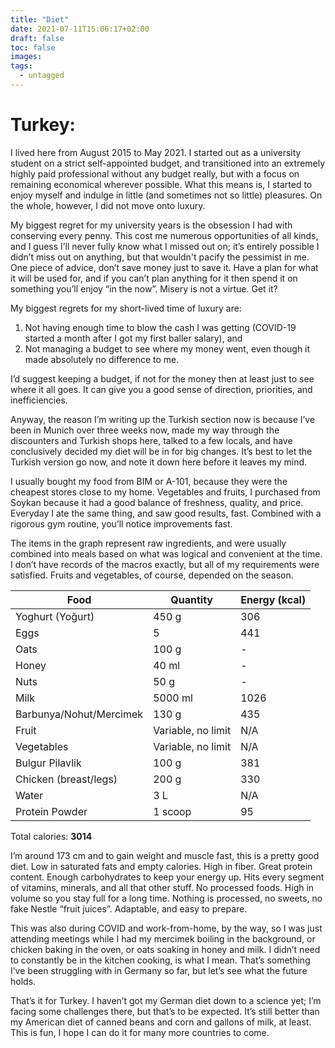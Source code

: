 ```yaml
---
title: "Diet"
date: 2021-07-11T15:06:17+02:00
draft: false
toc: false
images:
tags: 
  - untagged
---
```


# Turkey:
I lived here from August 2015 to May 2021. I started out as a university student on a strict self-appointed budget, and transitioned into an extremely highly paid professional without any budget really, but with a focus on remaining economical wherever possible. What this means is, I started to enjoy myself and indulge in little (and sometimes not so little) pleasures. On the whole, however, I did not move onto luxury.

My biggest regret for my university years is the obsession I had with conserving every penny. This cost me numerous opportunities of all kinds, and I guess I’ll never fully know what I missed out on; it’s entirely possible I didn’t miss out on anything, but that wouldn't pacify the pessimist in me. One piece of advice, don’t save money just to save it. Have a plan for what it will be used for, and if you can’t plan anything for it then spend it on something you’ll enjoy “in the now”. Misery is not a virtue. Get it?

My biggest regrets for my short-lived time of luxury are:
1. Not having enough time to blow the cash I was getting (COVID-19 started a month after I got my first baller salary), and
2. Not managing a budget to see where my money went, even though it made absolutely no difference to me.

I’d suggest keeping a budget, if not for the money then at least just to see where it all goes. It can give you a good sense of direction, priorities, and inefficiencies.

Anyway, the reason I’m writing up the Turkish section now is because I’ve been in Munich over three weeks now, made my way through the discounters and Turkish shops here, talked to a few locals, and have conclusively decided my diet will be in for big changes. It’s best to let the Turkish version go now, and note it down here before it leaves my mind.

I usually bought my food from BIM or A-101, because they were the cheapest stores close to my home. Vegetables and fruits, I purchased from Soykan because it had a good balance of freshness, quality, and price. Everyday I ate the same thing, and saw good results, fast. Combined with a rigorous gym routine, you’ll notice improvements fast.

The items in the graph represent raw ingredients, and were usually combined into meals based on what was logical and convenient at the time. I don’t have records of the macros exactly, but all of my requirements were satisfied. Fruits and vegetables, of course, depended on the season.

Food | Quantity | Energy (kcal)
------------ | ------------- | -------------
Yoghurt (Yoğurt) | 450 g | 306
Eggs | 5 | 441
Oats | 100 g | -
Honey | 40 ml | -
Nuts | 50 g | -
Milk | 5000 ml | 1026
Barbunya/Nohut/Mercimek | 130 g | 435
Fruit | Variable, no limit | N/A
Vegetables | Variable, no limit | N/A
Bulgur Pilavlik | 100 g | 381
Chicken (breast/legs) | 200 g | 330
Water | 3 L | N/A
Protein Powder | 1 scoop | 95


Total calories: **3014**

I’m around 173 cm and to gain weight and muscle fast, this is a pretty good diet. Low in saturated fats and empty calories. High in fiber. Great protein content. Enough carbohydrates to keep your energy up. Hits every segment of vitamins, minerals, and all that other stuff. No processed foods. High in volume so you stay full for a long time. Nothing is processed, no sweets, no fake Nestle “fruit juices”. Adaptable, and easy to prepare.

This was also during COVID and work-from-home, by the way, so I was just attending meetings while I had my mercimek boiling in the background, or chicken baking in the oven, or oats soaking in honey and milk. I didn’t need to constantly be in the kitchen cooking, is what I mean. That’s something I’ve been struggling with in Germany so far, but let’s see what the future holds.

That’s it for Turkey. I haven’t got my German diet down to a science yet; I’m facing some challenges there, but that’s to be expected. It’s still better than my American diet of canned beans and corn and gallons of milk, at least. This is fun, I hope I can do it for many more countries to come.
